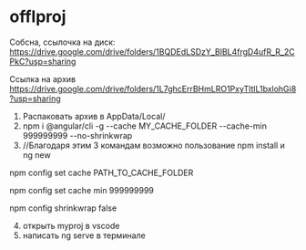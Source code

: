 # offlproj

Собсна, ссылочка на диск: https://drive.google.com/drive/folders/1BQDEdLSDzY_BlBL4frgD4ufR_R_2CPkC?usp=sharing 

Ссылка на архив https://drive.google.com/drive/folders/1L7ghcErrBHmLRO1PxyTltlL1bxlohGi8?usp=sharing

1) Распаковать архив в AppData/Local/ 
2) npm i @angular/cli -g --cache MY_CACHE_FOLDER --cache-min 999999999 --no-shrinkwrap
3) //Благодаря этим 3 командам возможно пользование npm install и ng new

npm config set cache PATH_TO_CACHE_FOLDER

npm config set cache min 999999999

npm config shrinkwrap false 

4) открыть myproj в vscode
5) написать ng serve в терминале
